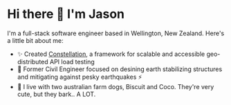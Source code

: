 # Hi there 👋 I'm Jason

I'm a full-stack software engineer based in Wellington, New Zealand. Here's a little bit about me: 

- ✨ Created [Constellation](https://github.com/constellation-load-testing/constellation-local), a framework for scalable and accessible geo-distributed API load testing
- 👷 Former Civil Engineer focused on desining earth stabilizing structures and mitigating against pesky earthquakes ⚡
- 🐾 I live with two australian farm dogs, Biscuit and Coco. They're very cute, but they bark.. A LOT. 

<!--
**neebs12/neebs12** is a ✨ _special_ ✨ repository because its `README.md` (this file) appears on your GitHub profile.

Here are some ideas to get you started:

- 🔭 I’m currently working on ...
- 🌱 I’m currently learning ...
- 👯 I’m looking to collaborate on ...
- 🤔 I’m looking for help with ...
- 💬 Ask me about ...
- 📫 How to reach me: ...
- 😄 Pronouns: ...
- ⚡ Fun fact: ...
-->

